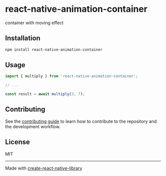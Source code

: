 # react-native-animation-container

container with moving effect

## Installation

```sh
npm install react-native-animation-container
```

## Usage

```js
import { multiply } from 'react-native-animation-container';

// ...

const result = await multiply(3, 7);
```

## Contributing

See the [contributing guide](CONTRIBUTING.md) to learn how to contribute to the repository and the development workflow.

## License

MIT

---

Made with [create-react-native-library](https://github.com/callstack/react-native-builder-bob)
